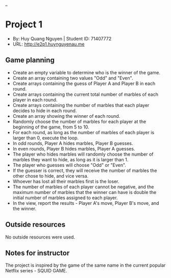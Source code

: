 _

# Project 1
+ By: Huy Quang Nguyen | Student ID: 71407772
+ URL: <http://e2p1.huynguyenau.me>

## Game planning
+ Create an empty variable to determine who is the winner of the game.
+ Create an array containing two values "Odd" and "Even".
+ Create arrays containing the guess of Player A and Player B in each round.
+ Create arrays containing the current total number of marbles of each player in each round.
+ Create arrays containing the number of marbles that each player decides to hide in each round.
+ Create an array showing the winner of each round.
+ Randomly choose the number of marbles for each player at the beginning of the game, from 5 to 10.
+ For each round, as long as the number of marbles of each player is larger than 0, execute the loop.
+ In odd rounds, Player A hides marbles, Player B guesses.
+ In even rounds, Player B hides marbles, Player A guesses.
+ The player who hides marbles will randomly choose the number of marbles they want to hide, as long as it is larger than 1.
+ The player who guesses will choose "Odd" or "Even".
+ If the guesser is correct, they will receive the number of marbles the other chose to hide, and vice versa. 
+ Whoever has lost all their marbles first is the loser.
+ The number of marbles of each player cannot be negative, and the maximum number of marbles that the winner can have is double the initial number of marbles assigned to each player.
+ In the view, report the results - Player A's move, Player B's move, and the winner.

## Outside resources
No outside resources were used.

## Notes for instructor
The project is inspired by the game of the same name in the current popular Netflix series - SQUID GAME.
